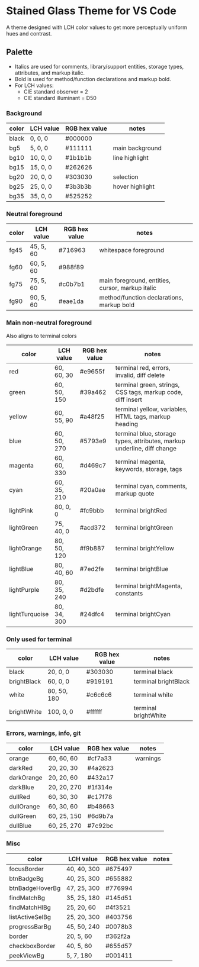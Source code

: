 # Stained Glass Theme for VS Code

A theme designed with LCH color values to get more perceptually uniform hues and contrast.

## Palette

- Italics are used for comments, library/support entities, storage types, attributes, and markup italic.
- Bold is used for method/function declarations and markup bold.
- For LCH values:
    - CIE standard observer = 2
    - CIE standard illuminant = D50

### Background

color               | LCH value     | RGB hex value | notes
---                 | ---           | ---           | ---
black               | 0, 0, 0       | #000000       |
bg5                 | 5, 0, 0       | #111111       | main background
bg10                | 10, 0, 0      | #1b1b1b       | line highlight
bg15                | 15, 0, 0      | #262626       |
bg20                | 20, 0, 0      | #303030       | selection
bg25                | 25, 0, 0      | #3b3b3b       | hover highlight
bg35                | 35, 0, 0      | #525252       |

### Neutral foreground

color               | LCH value     | RGB hex value | notes
---                 | ---           | ---           | ---
fg45                | 45, 5, 60     | #716963       | whitespace foreground
fg60                | 60, 5, 60     | #988f89       |
fg75                | 75, 5, 60     | #c0b7b1       | main foreground, entities, cursor, markup italic
fg90                | 90, 5, 60     | #eae1da       | method/function declarations, markup bold

### Main non-neutral foreground

Also aligns to terminal colors

color           | LCH value     | RGB hex value | notes
---             | ---           | ---           | ---
red             | 60, 60, 30    | #e9655f       | terminal red, errors, invalid, diff delete
green           | 60, 50, 150   | #39a462       | terminal green, strings, CSS tags, markup code, diff insert
yellow          | 60, 55, 90    | #a48f25       | terminal yellow, variables, HTML tags, markup heading
blue            | 60, 50, 270   | #5793e9       | terminal blue, storage types, attributes, markup underline, diff change
magenta         | 60, 60, 330   | #d469c7       | terminal magenta, keywords, storage, tags
cyan            | 60, 35, 210   | #20a0ae       | terminal cyan, comments, markup quote
lightPink       | 80, 0, 0      | #fc9bbb       | terminal brightRed
lightGreen      | 75, 40, 0     | #acd372       | terminal brightGreen
lightOrange     | 80, 50, 120   | #f9b887       | terminal brightYellow
lightBlue       | 80, 40, 60    | #7ed2fe       | terminal brightBlue
lightPurple     | 80, 35, 240   | #d2bdfe       | terminal brightMagenta, constants
lightTurquoise  | 80, 34, 300   | #24dfc4       | terminal brightCyan

### Only used for terminal

color       | LCH value     | RGB hex value | notes
---         | ---           | ---           | ---
black       | 20, 0, 0      | #303030       | terminal black
brightBlack | 60, 0, 0      | #919191       | terminal brightBlack
white       | 80, 50, 180   | #c6c6c6       | terminal white
brightWhite | 100, 0, 0     | #ffffff       | terminal brightWhite

### Errors, warnings, info, git

color       | LCH value     | RGB hex value | notes
---         | ---           | ---           | ---
orange      | 60, 60, 60    | #cf7a33       | warnings
darkRed     | 20, 20, 30    | #4a2623       |
darkOrange  | 20, 20, 60    | #432a17       |
darkBlue    | 20, 20, 270   | #1f314e       |
dullRed     | 60, 30, 30    | #c17f78       |
dullOrange  | 60, 30, 60    | #b48663       |
dullGreen   | 60, 25, 150   | #6d9b7a       |
dullBlue    | 60, 25, 270   | #7c92bc       |

### Misc

color               | LCH value     | RGB hex value | notes
---                 | ---           | ---           | ---
focusBorder         | 40, 40, 300   | #675497       |
btnBadgeBg          | 40, 25, 300   | #655882       |
btnBadgeHoverBg     | 47, 25, 300   | #776994       |
findMatchBg         | 35, 25, 180   | #145d51       |
findMatchHlBg       | 25, 20, 60    | #4f3521       |
listActiveSelBg     | 25, 20, 300   | #403756       |
progressBarBg       | 45, 50, 240   | #0078b3       |
border              | 20, 5, 60     | #362f2a       |
checkboxBorder      | 40, 5, 60     | #655d57       |
peekViewBg          | 5, 7, 180     | #001411       |
